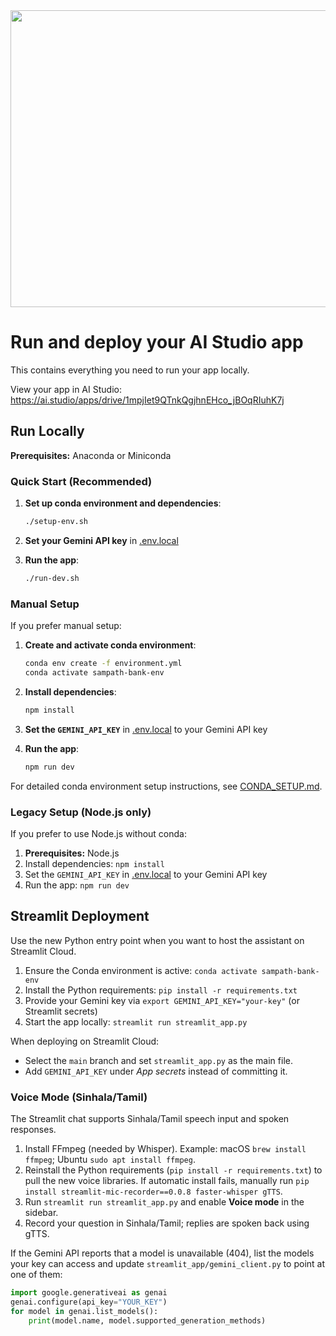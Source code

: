 <div align="center">
<img width="1200" height="475" alt="GHBanner" src="https://github.com/user-attachments/assets/0aa67016-6eaf-458a-adb2-6e31a0763ed6" />
</div>

# Run and deploy your AI Studio app

This contains everything you need to run your app locally.

View your app in AI Studio: https://ai.studio/apps/drive/1mpjIet9QTnkQgjhnEHco_jBOqRIuhK7j

## Run Locally

**Prerequisites:** Anaconda or Miniconda

### Quick Start (Recommended)

1. **Set up conda environment and dependencies**:
   ```bash
   ./setup-env.sh
   ```

2. **Set your Gemini API key** in [.env.local](.env.local)

3. **Run the app**:
   ```bash
   ./run-dev.sh
   ```

### Manual Setup

If you prefer manual setup:

1. **Create and activate conda environment**:
   ```bash
   conda env create -f environment.yml
   conda activate sampath-bank-env
   ```

2. **Install dependencies**:
   ```bash
   npm install
   ```

3. **Set the `GEMINI_API_KEY`** in [.env.local](.env.local) to your Gemini API key

4. **Run the app**:
   ```bash
   npm run dev
   ```

For detailed conda environment setup instructions, see [CONDA_SETUP.md](CONDA_SETUP.md).

### Legacy Setup (Node.js only)

If you prefer to use Node.js without conda:

1. **Prerequisites:** Node.js
2. Install dependencies: `npm install`
3. Set the `GEMINI_API_KEY` in [.env.local](.env.local) to your Gemini API key
4. Run the app: `npm run dev`

## Streamlit Deployment

Use the new Python entry point when you want to host the assistant on Streamlit Cloud.

1. Ensure the Conda environment is active: `conda activate sampath-bank-env`
2. Install the Python requirements: `pip install -r requirements.txt`
3. Provide your Gemini key via `export GEMINI_API_KEY="your-key"` (or Streamlit secrets)
4. Start the app locally: `streamlit run streamlit_app.py`

When deploying on Streamlit Cloud:
- Select the `main` branch and set `streamlit_app.py` as the main file.
- Add `GEMINI_API_KEY` under *App secrets* instead of committing it.

### Voice Mode (Sinhala/Tamil)

The Streamlit chat supports Sinhala/Tamil speech input and spoken responses.

1. Install FFmpeg (needed by Whisper). Example: macOS `brew install ffmpeg`; Ubuntu `sudo apt install ffmpeg`.
2. Reinstall the Python requirements (`pip install -r requirements.txt`) to pull the new voice libraries. If automatic install fails, manually run `pip install streamlit-mic-recorder==0.0.8 faster-whisper gTTS`.
3. Run `streamlit run streamlit_app.py` and enable **Voice mode** in the sidebar.
4. Record your question in Sinhala/Tamil; replies are spoken back using gTTS.

If the Gemini API reports that a model is unavailable (404), list the models your key can access and update `streamlit_app/gemini_client.py` to point at one of them:

```python
import google.generativeai as genai
genai.configure(api_key="YOUR_KEY")
for model in genai.list_models():
    print(model.name, model.supported_generation_methods)
```
